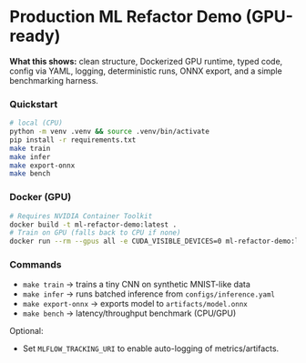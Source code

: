 # Production ML Refactor Demo (GPU-ready)

**What this shows:** clean structure, Dockerized GPU runtime, typed code, config via YAML, logging, deterministic runs, ONNX export, and a simple benchmarking harness.

### Quickstart

```bash
# local (CPU)
python -m venv .venv && source .venv/bin/activate
pip install -r requirements.txt
make train
make infer
make export-onnx
make bench
```

### Docker (GPU)

```bash
# Requires NVIDIA Container Toolkit
docker build -t ml-refactor-demo:latest .
# Train on GPU (falls back to CPU if none)
docker run --rm --gpus all -e CUDA_VISIBLE_DEVICES=0 ml-refactor-demo:latest make train
```

### Commands

* `make train` → trains a tiny CNN on synthetic MNIST-like data
* `make infer` → runs batched inference from `configs/inference.yaml`
* `make export-onnx` → exports model to `artifacts/model.onnx`
* `make bench` → latency/throughput benchmark (CPU/GPU)

Optional:

* Set `MLFLOW_TRACKING_URI` to enable auto-logging of metrics/artifacts.

